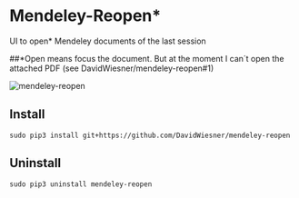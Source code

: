 # Mendeley-Reopen*
UI to open* Mendeley documents of the last session

##*Open means focus the document. But at the moment I can´t open the attached PDF (see DavidWiesner/mendeley-reopen#1)

![mendeley-reopen](https://cloud.githubusercontent.com/assets/243115/10793683/30c190fe-7d92-11e5-8146-b8e98b10c7c6.png)

## Install

`sudo pip3 install git+https://github.com/DavidWiesner/mendeley-reopen`

## Uninstall

`sudo pip3 uninstall mendeley-reopen`



